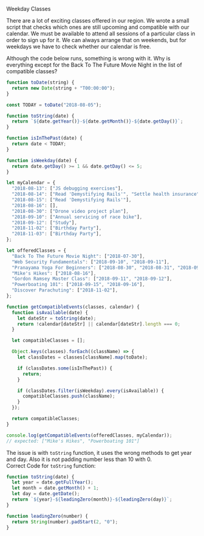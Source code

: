 Weekday Classes

There are a lot of exciting classes offered in our region. We wrote a small script that checks which ones are still upcoming and compatible with our calendar. We must be available to attend all sessions of a particular class in order to sign up for it. We can always arrange that on weekends, but for weekdays we have to check whether our calendar is free.

Although the code below runs, something is wrong with it. Why is everything except for the Back To The Future Movie Night in the list of compatible classes?

```javascript
function toDate(string) {
  return new Date(string + "T00:00:00");
}

const TODAY = toDate("2018-08-05");

function toString(date) {
  return `${date.getYear()}-${date.getMonth()}-${date.getDay()}`;
}

function isInThePast(date) {
  return date < TODAY;
}

function isWeekday(date) {
  return date.getDay() >= 1 && date.getDay() <= 5;
}

let myCalendar = {
  "2018-08-13": ["JS debugging exercises"],
  "2018-08-14": ["Read 'Demystifying Rails'", "Settle health insurance"],
  "2018-08-15": ["Read 'Demystifying Rails'"],
  "2018-08-16": [],
  "2018-08-30": ["Drone video project plan"],
  "2018-09-10": ["Annual servicing of race bike"],
  "2018-09-12": ["Study"],
  "2018-11-02": ["Birthday Party"],
  "2018-11-03": ["Birthday Party"],
};

let offeredClasses = {
  "Back To The Future Movie Night": ["2018-07-30"],
  "Web Security Fundamentals": ["2018-09-10", "2018-09-11"],
  "Pranayama Yoga For Beginners": ["2018-08-30", "2018-08-31", "2018-09-01"],
  "Mike's Hikes": ["2018-08-16"],
  "Gordon Ramsey Master Class": ["2018-09-11", "2018-09-12"],
  "Powerboating 101": ["2018-09-15", "2018-09-16"],
  "Discover Parachuting": ["2018-11-02"],
};

function getCompatibleEvents(classes, calendar) {
  function isAvailable(date) {
    let dateStr = toString(date);
    return !calendar[dateStr] || calendar[dateStr].length === 0;
  }

  let compatibleClasses = [];

  Object.keys(classes).forEach((className) => {
    let classDates = classes[className].map(toDate);

    if (classDates.some(isInThePast)) {
      return;
    }

    if (classDates.filter(isWeekday).every(isAvailable)) {
      compatibleClasses.push(className);
    }
  });

  return compatibleClasses;
}

console.log(getCompatibleEvents(offeredClasses, myCalendar));
// expected: ["Mike's Hikes", "Powerboating 101"]
```

The issue is with `toString` function, it uses the wrong methods to get year and day. Also it is not padding number less than 10 with 0.  
Correct Code for `toString` function:

```javascript
function toString(date) {
  let year = date.getFullYear();
  let month = date.getMonth() + 1;
  let day = date.getDate();
  return `${year}-${leadingZero(month)}-${leadingZero(day)}`;
}

function leadingZero(number) {
  return String(number).padStart(2, "0");
}
```
